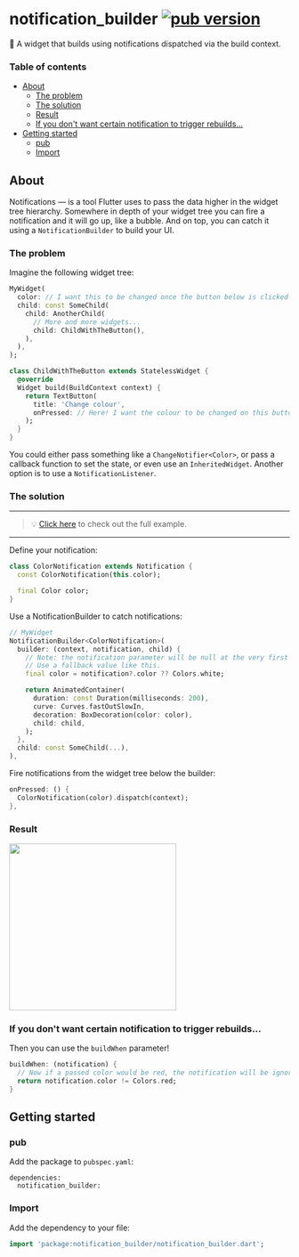 # notification_builder [![pub version][pub-version-img]][pub-version-url]

🦻 A widget that builds using notifications dispatched via the build context.

### Table of contents
 - [About](https://github.com/nivisi/notification_builder#about)
   - [The problem](https://github.com/nivisi/notification_builder#the-problem)
   - [The solution](https://github.com/nivisi/notification_builder#the-solution)
   - [Result](https://github.com/nivisi/notification_builder#result)
   - [If you don't want certain notification to trigger rebuilds...](https://github.com/nivisi/notification_builder#if-you-dont-want-certain-notification-to-trigger-rebuilds)
 - [Getting started](https://github.com/nivisi/notification_builder#getting-started)
   - [pub](https://github.com/nivisi/notification_builder#pub)
   - [Import](https://github.com/nivisi/notification_builder#import)

## About

Notifications — is a tool Flutter uses to pass the data higher in the widget tree hierarchy. Somewhere in depth of your widget tree you can fire a notification and it will go up, like a bubble. And on top, you can catch it using a `NotificationBuilder` to build your UI.

### The problem

Imagine the following widget tree:

```dart
MyWidget(
  color: // I want this to be changed once the button below is clicked!
  child: const SomeChild(
    child: AnotherChild(
      // More and more widgets...
      child: ChildWithTheButton(),
    ),
  ),  
);

class ChildWithTheButton extends StatelessWidget {
  @override
  Widget build(BuildContext context) {
    return TextButton(
      title: 'Change colour',
      onPressed: // Here! I want the colour to be changed on this button pressed!
    );
  }
}
```

You could either pass something like a `ChangeNotifier<Color>`, or pass a callback function to set the state, or even use an `InheritedWidget`. Another option is to use a `NotificationListener`.

### The solution

---

> 💡 [Click here](https://github.com/nivisi/notification_builder/blob/develop/src/example/lib/main.dart) to check out the full example.

---

Define your notification:
```dart
class ColorNotification extends Notification {
  const ColorNotification(this.color);

  final Color color;
}
```

Use a NotificationBuilder to catch notifications:
```dart
// MyWidget
NotificationBuilder<ColorNotification>(
  builder: (context, notification, child) {
    // Note: the notification parameter will be null at the very first build.
    // Use a fallback value like this.
    final color = notification?.color ?? Colors.white;

    return AnimatedContainer(
      duration: const Duration(milliseconds: 200),
      curve: Curves.fastOutSlowIn,
      decoration: BoxDecoration(color: color),
      child: child,
    );
  },
  child: const SomeChild(...),
),
```

Fire notifications from the widget tree below the builder:
```dart
onPressed: () {
  ColorNotification(color).dispatch(context);
},
```

### Result

<img width=300 src="https://user-images.githubusercontent.com/33932162/196101537-e3330376-f65c-45db-9101-f69396518437.gif"/>

### If you don't want certain notification to trigger rebuilds...

Then you can use the `buildWhen` parameter!

```dart
buildWhen: (notification) {
  // Now if a passed color would be red, the notification will be ignored!
  return notification.color != Colors.red;
}
```

## Getting started

### pub

Add the package to `pubspec.yaml`:

```
dependencies:
  notification_builder:
```

### Import

Add the dependency to your file:

```dart
import 'package:notification_builder/notification_builder.dart';
```

<!-- References -->
[pub-version-img]: https://img.shields.io/badge/pub-v0.0.1-0175c2?logo=flutter
[pub-version-url]: https://pub.dev/packages/notification_builder
